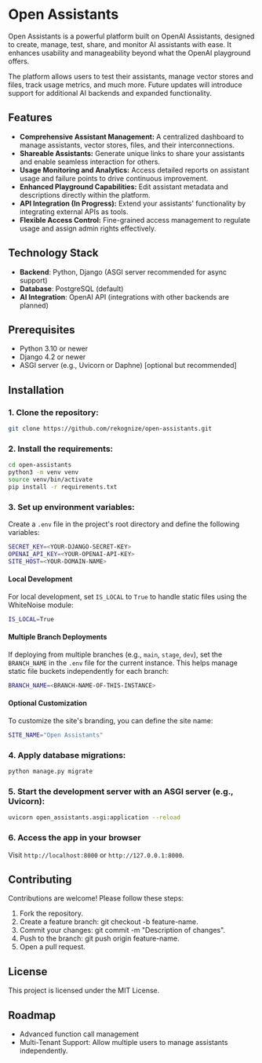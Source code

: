 # Open Assistants

Open Assistants is a powerful platform built on OpenAI Assistants, designed to create, manage, test, share, and monitor AI assistants with ease. It enhances usability and manageability beyond what the OpenAI playground offers.

The platform allows users to test their assistants, manage vector stores and files, track usage metrics, and much more. Future updates will introduce support for additional AI backends and expanded functionality.

## Features

- **Comprehensive Assistant Management:** A centralized dashboard to manage assistants, vector stores, files, and their interconnections. 
- **Shareable Assistants:** Generate unique links to share your assistants and enable seamless interaction for others.
- **Usage Monitoring and Analytics:** Access detailed reports on assistant usage and failure points to drive continuous improvement.
- **Enhanced Playground Capabilities:** Edit assistant metadata and descriptions directly within the platform.
- **API Integration (In Progress):** Extend your assistants' functionality by integrating external APIs as tools.
- **Flexible Access Control:** Fine-grained access management to regulate usage and assign admin rights effectively. 

## Technology Stack

- **Backend**: Python, Django (ASGI server recommended for async support)
- **Database**: PostgreSQL (default)
- **AI Integration**: OpenAI API (integrations with other backends are planned)

## Prerequisites

- Python 3.10 or newer
- Django 4.2 or newer
- ASGI server (e.g., Uvicorn or Daphne) [optional but recommended]

## Installation

### 1. Clone the repository:
```bash
git clone https://github.com/rekognize/open-assistants.git
```

### 2. Install the requirements:
```bash
cd open-assistants
python3 -m venv venv
source venv/bin/activate
pip install -r requirements.txt
```

### 3. Set up environment variables:

Create a `.env` file in the project's root directory and define the following variables:
```bash
SECRET_KEY=<YOUR-DJANGO-SECRET-KEY>
OPENAI_API_KEY=<YOUR-OPENAI-API-KEY>
SITE_HOST=<YOUR-DOMAIN-NAME>
```

#### Local Development
For local development, set `IS_LOCAL` to `True` to handle static files using the WhiteNoise module:
```bash
IS_LOCAL=True
```

#### Multiple Branch Deployments
If deploying from multiple branches (e.g., `main`, `stage`, `dev`), set the `BRANCH_NAME` in the `.env` file for the current instance. This helps manage static file buckets independently for each branch:
```bash
BRANCH_NAME=<BRANCH-NAME-OF-THIS-INSTANCE>
```

#### Optional Customization
To customize the site's branding, you can define the site name:
```bash
SITE_NAME="Open Assistants"
```

### 4. Apply database migrations:
```bash
python manage.py migrate
```

### 5. Start the development server with an ASGI server (e.g., Uvicorn):
```bash
uvicorn open_assistants.asgi:application --reload
```

### 6. Access the app in your browser
Visit `http://localhost:8000` or `http://127.0.0.1:8000`.


## Contributing

Contributions are welcome! Please follow these steps:
1. Fork the repository.
2. Create a feature branch: git checkout -b feature-name.
3. Commit your changes: git commit -m "Description of changes".
4. Push to the branch: git push origin feature-name.
5. Open a pull request.


## License

This project is licensed under the MIT License.


## Roadmap

- Advanced function call management
- Multi-Tenant Support: Allow multiple users to manage assistants independently.
